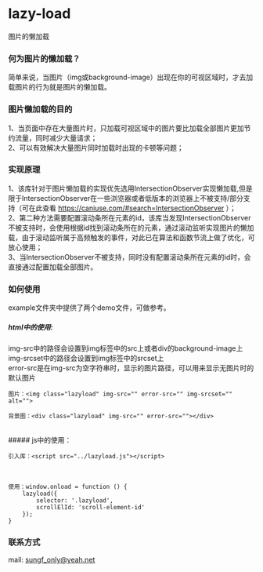 # lazy-load
图片的懒加载
### 何为图片的懒加载？
简单来说，当图片（img或background-image）出现在你的可视区域时，才去加载图片的行为就是图片的懒加载。
### 图片懒加载的目的
1、当页面中存在大量图片时，只加载可视区域中的图片要比加载全部图片更加节约流量，同时减少大量请求；<br>
2、可以有效解决大量图片同时加载时出现的卡顿等问题；
### 实现原理
1、该库针对于图片懒加载的实现优先选用IntersectionObserver实现懒加载,但是限于IntersectionObserver在一些浏览器或者低版本的浏览器上不被支持/部分支持（可在此查看 https://caniuse.com/#search=IntersectionObserver ）；<br>2、第二种方法需要配置滚动条所在元素的id，该库当发现IntersectionObserver不被支持时，会使用根据id找到滚动条所在的元素，通过滚动监听实现图片的懒加载，由于滚动监听属于高频触发的事件，对此已在算法和函数节流上做了优化，可放心使用；<br>3、当IntersectionObserver不被支持，同时没有配置滚动条所在元素的id时，会直接通过配置加载全部图片。
### 如何使用
example文件夹中提供了两个demo文件，可做参考。
<br>
##### html中的使用:<br>
img-src中的路径会设置到img标签中的src上或者div的background-image上<br>
img-srcset中的路径会设置到img标签中的srcset上<br>
error-src是在img-src为空字符串时，显示的图片路径，可以用来显示无图片时的默认图片<br>
```
图片：<img class="lazyload" img-src="" error-src="" img-srcset="" alt="">
```

```
背景图：<div class="lazyload" img-src="" error-src=""></div>
```
<br>
##### js中的使用：<br>

```
引入库：<script src="../lazyload.js"></script>
```
<br>

```
使用：window.onload = function () {
	lazyload({
		selector: '.lazyload', 
		scrollElId: 'scroll-element-id'
	});
}
```

### 联系方式
mail: sungf_only@yeah.net



